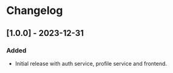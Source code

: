 # Changelog

## [1.0.0] - 2023-12-31

### Added
- Initial release with auth service, profile service and frontend.